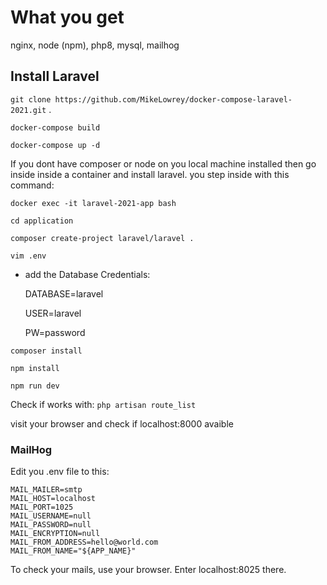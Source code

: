# What you get #
nginx, node (npm), php8, mysql, mailhog

 
## Install Laravel ##
`git clone https://github.com/MikeLowrey/docker-compose-laravel-2021.git` .

`docker-compose build`

`docker-compose up -d`

If you dont have composer or node on you local machine installed then go inside inside a container and install laravel. you step inside with this command:

`docker exec -it laravel-2021-app bash`

`cd application`

`composer create-project laravel/laravel .`

`vim .env`

- add the Database Credentials: 

  DATABASE=laravel
  
  USER=laravel
  
  PW=password

`composer install`

`npm install`

`npm run dev`
  
Check if works with: `php artisan route_list` 

visit your browser and check if localhost:8000 avaible

### MailHog ###
Edit you .env file to this:
```
MAIL_MAILER=smtp
MAIL_HOST=localhost
MAIL_PORT=1025
MAIL_USERNAME=null
MAIL_PASSWORD=null
MAIL_ENCRYPTION=null
MAIL_FROM_ADDRESS=hello@world.com
MAIL_FROM_NAME="${APP_NAME}"
```
To check your mails, use your browser. Enter localhost:8025 there.

